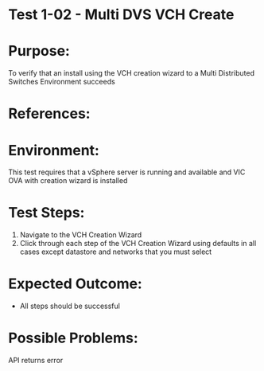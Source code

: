 Test 1-02 - Multi DVS VCH Create
=======

# Purpose:
To verify that an install using the VCH creation wizard to a Multi Distributed Switches
Environment succeeds

# References:

# Environment:
This test requires that a vSphere server is running and available and VIC OVA with
creation wizard is installed

# Test Steps:
1. Navigate to the VCH Creation Wizard
2. Click through each step of the VCH Creation Wizard using defaults in all cases except
datastore and networks that you must select

# Expected Outcome:
* All steps should be successful

# Possible Problems:
API returns error
